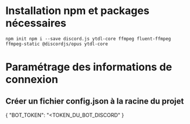 # Installation npm et packages nécessaires

<code>npm init
npm i --save  discord.js ytdl-core ffmpeg fluent-ffmpeg ffmpeg-static @discordjs/opus ytdl-core</code>

# Paramétrage des informations de connexion
## Créer un fichier config.json à la racine du projet

{
    "BOT_TOKEN": "<TOKEN_DU_BOT_DISCORD"
}
